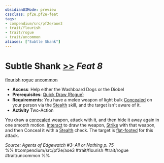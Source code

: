 ```yaml
---
obsidianUIMode: preview
cssclass: pf2e,pf2e-feat
tags:
- compendium/src/pf2e/aoe3
- trait/flourish
- trait/rogue
- trait/uncommon
aliases: ["Subtle Shank"]
---
```

# Subtle Shank  [>>](rules/core-rulebook/chapter-9-playing-the-game.md#Actions "Two-Action") *Feat 8*  
[flourish](rules/traits/flourish.md)  [rogue](rules/traits/rogue.md)  [uncommon](rules/traits/uncommon.md)  

- **Access**: Help either the Washboard Dogs or the Diobel
- **Prerequisites**: [Quick Draw (Rogue)](compendium/feats/quick-draw-rogue.md)
- **Requirements**: You have a melee weapon of light bulk [Concealed](rules/conditions.md#Concealed) on your person via the [Stealth](compendium/skills.md#Stealth) skill, and the target isn't aware of it.
- **Activity** Two-Action

You draw a [concealed](rules/conditions.md#Concealed) weapon, attack with it, and then hide it away again in one smooth motion. [Interact](rules/actions/interact.md) to draw the weapon, [Strike](rules/actions/strike.md) with that weapon, and then Conceal it with a [Stealth](compendium/skills.md#Stealth) check. The target is [flat-footed](rules/conditions.md#Flat-footed) for this attack.

*Source: Agents of Edgewatch #3: All or Nothing p. 75*  
%% #compendium/src/pf2e/aoe3 #trait/flourish #trait/rogue #trait/uncommon %%